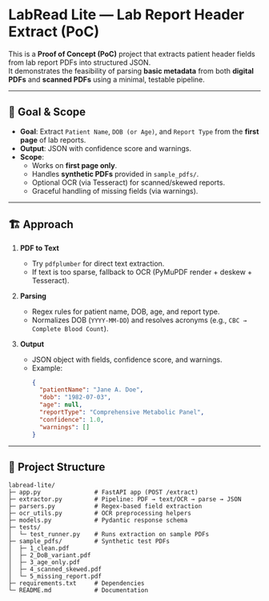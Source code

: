# LabRead Lite — Lab Report Header Extract (PoC)

This is a **Proof of Concept (PoC)** project that extracts patient header fields from lab report PDFs into structured JSON.  
It demonstrates the feasibility of parsing **basic metadata** from both **digital PDFs** and **scanned PDFs** using a minimal, testable pipeline.

---

## 🎯 Goal & Scope
- **Goal**: Extract `Patient Name`, `DOB (or Age)`, and `Report Type` from the **first page** of lab reports.  
- **Output**: JSON with confidence score and warnings.  
- **Scope**:  
  - Works on **first page only**.  
  - Handles **synthetic PDFs** provided in `sample_pdfs/`.  
  - Optional OCR (via Tesseract) for scanned/skewed reports.  
  - Graceful handling of missing fields (via warnings).

---

## 🏗️ Approach
1. **PDF to Text**  
   - Try `pdfplumber` for direct text extraction.  
   - If text is too sparse, fallback to OCR (PyMuPDF render + deskew + Tesseract).  

2. **Parsing**  
   - Regex rules for patient name, DOB, age, and report type.  
   - Normalizes DOB (`YYYY-MM-DD`) and resolves acronyms (e.g., `CBC → Complete Blood Count`).  

3. **Output**  
   - JSON object with fields, confidence score, and warnings.  
   - Example:  
     ```json
     {
       "patientName": "Jane A. Doe",
       "dob": "1982-07-03",
       "age": null,
       "reportType": "Comprehensive Metabolic Panel",
       "confidence": 1.0,
       "warnings": []
     }
     ```

---

## 📂 Project Structure
```text
labread-lite/
├─ app.py               # FastAPI app (POST /extract)
├─ extractor.py         # Pipeline: PDF → text/OCR → parse → JSON
├─ parsers.py           # Regex-based field extraction
├─ ocr_utils.py         # OCR preprocessing helpers
├─ models.py            # Pydantic response schema
├─ tests/
│  └─ test_runner.py    # Runs extraction on sample PDFs
├─ sample_pdfs/         # Synthetic test PDFs
│  ├─ 1_clean.pdf
│  ├─ 2_DoB_variant.pdf
│  ├─ 3_age_only.pdf
│  ├─ 4_scanned_skewed.pdf
│  └─ 5_missing_report.pdf
├─ requirements.txt     # Dependencies
└─ README.md            # Documentation

